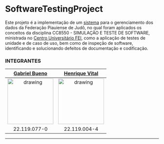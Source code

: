 # SoftwareTestingProject

Este projeto é a implementação de um [sistema](https://github.com/aecio/JitaKyoei) para o gerenciamento dos dados da Federação Piauiense de Judô, no qual foram aplicados os conceitos da disciplina CC8550 - SIMULAÇÃO E TESTE DE SOFTWARE, ministrada no [Centro Universitário FEI](https://portal.fei.edu.br/ciencia-da-computacao), como a aplicação de testes de unidade e de caso de uso, bem como de inspeção de software, identificando e solucionando defeitos de documentação e codificação.

### INTEGRANTES

 [Gabriel Bueno](https://github.com/GabrielBueno200)|  [Henrique Vital](https://github.com/henriquevital00)
:-------------------------:|:-------------------------:|
 <img src="https://avatars.githubusercontent.com/u/56837996?v=4" alt="drawing" width="150"/>  | <img src="https://avatars.githubusercontent.com/u/48650626?v=4" alt="drawing" width="150"/>
22.119.077-0 | 22.119.004-4

---
